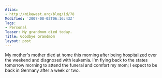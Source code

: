```yaml
---
Alias:
- http://mikewest.org/blog/id/78
Modified: '2007-08-02T06:16:43Z'
Tags:
- Personal
Teaser: My grandmom died today.
Title: Goodbye Grandmom
layout: post
---
```

My mother's mother died at home this morning after being hospitalized over the weekend and diagnosed with leukemia.  I'm flying back to the states tomorrow morning to attend the funeral and comfort my mom; I expect to be back in Germany after a week or two.
